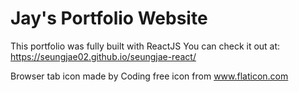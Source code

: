 # Jay's Portfolio Website
This portfolio was fully built with ReactJS You can check it out at: https://seungjae02.github.io/seungjae-react/

Browser tab icon made by Coding free icon from www.flaticon.com
